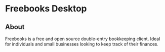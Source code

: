 # Freebooks Desktop

## About
Freebooks is a free and open source double-entry bookkeeping client. Ideal for individuals and small businesses looking to keep track of their finances.
